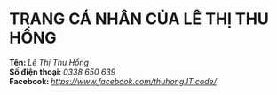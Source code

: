 <html lang="en">
<head>
	<meta charset="UTF-8">
	<title>LÊ THỊ THU HỒNG</title>
	<link rel="stylesheet" type="text/css" href="1.css">
</head>
<body>
	<h1>TRANG CÁ NHÂN CỦA LÊ THỊ THU HỒNG</h1>
	<div class="thongtin"></div>
		<b>Tên: </b> <i>Lê Thị Thu Hồng</i>
	<div class="thongtin"></div>
		<b>Số điện thoại: </b> <i>0338 650 639</i>
	<div class="thongtin"></div>
		<b>Facebook: </b> <i> <a href="https://www.facebook.com/thuhong.IT.code/"> https://www.facebook.com/thuhong.IT.code/ </a></i>
</body>
</html>
